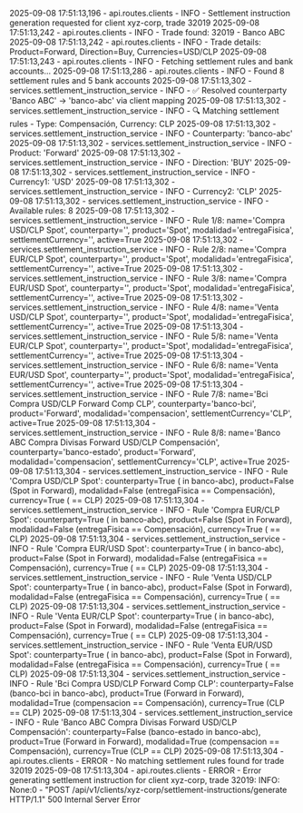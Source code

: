 2025-09-08 17:51:13,196 - api.routes.clients - INFO - Settlement instruction generation requested for client xyz-corp, trade 32019
2025-09-08 17:51:13,242 - api.routes.clients - INFO - Trade found: 32019 - Banco ABC
2025-09-08 17:51:13,242 - api.routes.clients - INFO - Trade details: Product=Forward, Direction=Buy, Currencies=USD/CLP
2025-09-08 17:51:13,243 - api.routes.clients - INFO - Fetching settlement rules and bank accounts...
2025-09-08 17:51:13,286 - api.routes.clients - INFO - Found 8 settlement rules and 5 bank accounts
2025-09-08 17:51:13,302 - services.settlement_instruction_service - INFO - ✅ Resolved counterparty 'Banco ABC' → 'banco-abc' via client mapping
2025-09-08 17:51:13,302 - services.settlement_instruction_service - INFO - 🔍 Matching settlement rules - Type: Compensación, Currency: CLP
2025-09-08 17:51:13,302 - services.settlement_instruction_service - INFO -    Counterparty: 'banco-abc'
2025-09-08 17:51:13,302 - services.settlement_instruction_service - INFO -    Product: 'Forward'
2025-09-08 17:51:13,302 - services.settlement_instruction_service - INFO -    Direction: 'BUY'
2025-09-08 17:51:13,302 - services.settlement_instruction_service - INFO -    Currency1: 'USD'
2025-09-08 17:51:13,302 - services.settlement_instruction_service - INFO -    Currency2: 'CLP'
2025-09-08 17:51:13,302 - services.settlement_instruction_service - INFO -    Available rules: 8
2025-09-08 17:51:13,302 - services.settlement_instruction_service - INFO -    Rule 1/8: name='Compra USD/CLP Spot', counterparty='', product='Spot', modalidad='entregaFisica', settlementCurrency='', active=True
2025-09-08 17:51:13,302 - services.settlement_instruction_service - INFO -    Rule 2/8: name='Compra EUR/CLP Spot', counterparty='', product='Spot', modalidad='entregaFisica', settlementCurrency='', active=True
2025-09-08 17:51:13,302 - services.settlement_instruction_service - INFO -    Rule 3/8: name='Compra EUR/USD Spot', counterparty='', product='Spot', modalidad='entregaFisica', settlementCurrency='', active=True
2025-09-08 17:51:13,302 - services.settlement_instruction_service - INFO -    Rule 4/8: name='Venta USD/CLP Spot', counterparty='', product='Spot', modalidad='entregaFisica', settlementCurrency='', active=True
2025-09-08 17:51:13,304 - services.settlement_instruction_service - INFO -    Rule 5/8: name='Venta EUR/CLP Spot', counterparty='', product='Spot', modalidad='entregaFisica', settlementCurrency='', active=True
2025-09-08 17:51:13,304 - services.settlement_instruction_service - INFO -    Rule 6/8: name='Venta EUR/USD Spot', counterparty='', product='Spot', modalidad='entregaFisica', settlementCurrency='', active=True
2025-09-08 17:51:13,304 - services.settlement_instruction_service - INFO -    Rule 7/8: name='Bci Compra USD/CLP Forward Comp CLP', counterparty='banco-bci', product='Forward', modalidad='compensacion', settlementCurrency='CLP', active=True
2025-09-08 17:51:13,304 - services.settlement_instruction_service - INFO -    Rule 8/8: name='Banco ABC Compra Divisas Forward USD/CLP Compensación', counterparty='banco-estado', product='Forward', modalidad='compensacion', settlementCurrency='CLP', active=True
2025-09-08 17:51:13,304 - services.settlement_instruction_service - INFO -       Rule 'Compra USD/CLP Spot': counterparty=True ( in banco-abc), product=False (Spot in Forward), modalidad=False (entregaFisica == Compensación), currency=True ( == CLP)
2025-09-08 17:51:13,304 - services.settlement_instruction_service - INFO -       Rule 'Compra EUR/CLP Spot': counterparty=True ( in banco-abc), product=False (Spot in Forward), modalidad=False (entregaFisica == Compensación), currency=True ( == CLP)
2025-09-08 17:51:13,304 - services.settlement_instruction_service - INFO -       Rule 'Compra EUR/USD Spot': counterparty=True ( in banco-abc), product=False (Spot in Forward), modalidad=False (entregaFisica == Compensación), currency=True ( == CLP)
2025-09-08 17:51:13,304 - services.settlement_instruction_service - INFO -       Rule 'Venta USD/CLP Spot': counterparty=True ( in banco-abc), product=False (Spot in Forward), modalidad=False (entregaFisica == Compensación), currency=True ( == CLP)
2025-09-08 17:51:13,304 - services.settlement_instruction_service - INFO -       Rule 'Venta EUR/CLP Spot': counterparty=True ( in banco-abc), product=False (Spot in Forward), modalidad=False (entregaFisica == Compensación), currency=True ( == CLP)
2025-09-08 17:51:13,304 - services.settlement_instruction_service - INFO -       Rule 'Venta EUR/USD Spot': counterparty=True ( in banco-abc), product=False (Spot in Forward), modalidad=False (entregaFisica == Compensación), currency=True ( == CLP)
2025-09-08 17:51:13,304 - services.settlement_instruction_service - INFO -       Rule 'Bci Compra USD/CLP Forward Comp CLP': counterparty=False (banco-bci in banco-abc), product=True (Forward in Forward), modalidad=True (compensacion == Compensación), currency=True (CLP == CLP)
2025-09-08 17:51:13,304 - services.settlement_instruction_service - INFO -       Rule 'Banco ABC Compra Divisas Forward USD/CLP Compensación': counterparty=False (banco-estado in banco-abc), product=True (Forward in Forward), modalidad=True (compensacion == Compensación), currency=True (CLP == CLP)
2025-09-08 17:51:13,304 - api.routes.clients - ERROR - No matching settlement rules found for trade 32019
2025-09-08 17:51:13,304 - api.routes.clients - ERROR - Error generating settlement instruction for client xyz-corp, trade 32019:
INFO:     None:0 - "POST /api/v1/clients/xyz-corp/settlement-instructions/generate HTTP/1.1" 500 Internal Server Error